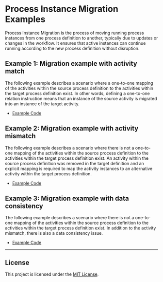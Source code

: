 # Process Instance Migration Examples
Process Instance Migration is the process of moving running process instances from one process definition to another, 
typically due to updates or changes in the workflow. It ensures that active instances can continue running according to 
the new process definition without disruption.

## Example 1: Migration example with activity match
The following example describes a scenario where a one-to-one mapping of the activities within the source process 
definition to the activities within the target process definition exist. In other words, defining a one-to-one relation 
instruction means that an instance of the source activity is migrated into an instance of the target activity.

* [Example Code](ex1-migration-with-activity-match/)

## Example 2: Migration example with activity mismatch
The following example describes a scenario where there is not a one-to-one mapping of the activities within the source 
process definition to the activities within the target process definition exist. An activity within the source process 
definition was removed in the target definition and an explicit mapping is required to map the activity instances to an 
alternative activity within the target process definition.

* [Example Code](ex2-migration-with-activity-mismatch/)

## Example 3: Migration example with data consistency
The following example describes a scenario where there is not a one-to-one mapping of the activities within the source 
process definition to the activities within the target process definition exist. In addition to the activity mismatch, 
there is also a data consistency issue.

* [Example Code](ex3-migration-with-data-consistency/)

---
## License
This project is licensed under the [MIT License](LICENSE).